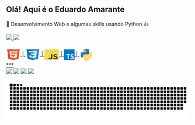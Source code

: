 ## Olá! Aqui é o Eduardo Amarante

🧐 Desenvolvimento Web e algumas skills usando Python :+1:

<div>
  <a href="https://beacons.ai/EduardoAmarante">
    <img height="150em" src="https://github-readme-stats.vercel.app/api?username=EduardoAmarante&show_icons=true&theme=tokyonight&include_all_commits=true&count_private=true"/>
    <img height="150em" src="https://github-readme-stats.vercel.app/api/top-langs/?username=EduardoAmarante&layout=compact&langs_count=16&theme=tokyonight&include_all_commits=true&count_private=true"/>
</div>
  
<div style="display: inline_block"><br>
  <img align="center" alt=IconHTML" height="30" width="40" src="https://raw.githubusercontent.com/devicons/devicon/master/icons/html5/html5-original.svg">
  <span>|</span>
  <img align="center" alt="IconCSS" height="30" width="40" src="https://raw.githubusercontent.com/devicons/devicon/master/icons/css3/css3-original.svg">
  <span>|</span>
  <img align="center" alt="IconJavascript" height="30" width="40" src="https://raw.githubusercontent.com/devicons/devicon/master/icons/javascript/javascript-original.svg">
  <span>|</span>
  <img align="center" alt="IconTs height="30" width="30" src="https://raw.githubusercontent.com/devicons/devicon/master/icons/typescript/typescript-original.svg">
  <span>|</span>
  <img align="center" alt="IconPython" height="40" width="40" src="https://raw.githubusercontent.com/devicons/devicon/master/icons/python/python-original.svg">
 </div>
 ***
<div> 
  <a href="https://www.youtube.com/droidhs" target="_blank"><img src="https://img.shields.io/badge/YouTube-FF0000?style=for-the-badge&logo=youtube&logoColor=white" target="_blank"></a>
  <a href="https://instagram.com/eduardo4marante" target="_blank"><img src="https://img.shields.io/badge/-Instagram-%23E4405F?style=for-the-badge&logo=instagram&logoColor=white" target="_blank"></a>
  <a href = "mailto:eamarante80@gmail.com"><img src="https://img.shields.io/badge/-Gmail-%23333?style=for-the-badge&logo=gmail&logoColor=white" target="_blank"></a>
  <a href="https://www.linkedin.com/in/eduardoamarante" target="_blank"><img src="https://img.shields.io/badge/-LinkedIn-%230077B5?style=for-the-badge&logo=linkedin&logoColor=white" target="_blank"></a>

  ![Snake animation](https://github.com/EduardoAmarante/EduardoAmarante/blob/output/github-contribution-grid-snake.svg)
  
</div>
